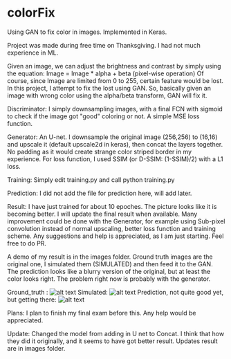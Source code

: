 # colorFix
Using GAN to fix color in images. Implemented in Keras.

Project was made during free time on Thanksgiving. I had not much experience in ML.

Given an image, we can adjust the brightness and contrast by simply using the equation: Image = Image * alpha + beta (pixel-wise operation)
Of course, since Image are limited from 0 to 255, certain feature would be lost.
In this project, I attempt to fix the lost using GAN. So, basically given an image with wrong color using the alpha/beta transform, GAN will fix it.

Discriminator:
I simply downsampling images, with a final FCN with sigmoid to check if the image got "good" coloring or not.
A simple MSE loss function.

Generator:
An U-net. I downsample the original image (256,256) to (16,16) and upscale it (default upscale2d in keras), then concat the layers together.
No padding as it would create strange color striped border in my experience.
For loss function, I used SSIM (or D-SSIM: (1-SSIM)/2) with a L1 loss.

Training:
Simply edit training.py and call python training.py

Prediction:
I did not add the file for prediction here, will add later.

Result:
I have just trained for about 10 epoches. The picture looks like it is becoming better. I will update the final result when available.
Many improvement could be done with the Generator, for example using Sub-pixel convolution instead of normal upscaling, better loss function and training scheme.
Any suggestions and help is appreciated, as I am just starting. Feel free to do PR.

A demo of my result is in the images folder. Ground truth images are the original one, I simulated them (SIMULATED) and then feed it to the GAN.
The prediction looks like a blurry version of the original, but at least the color looks right. The problem right now is probably with the generator.

Ground_truth : ![alt text](https://github.com/dht7166/colorFix/blob/master/images/GT_gre46.jpg)
Simulated: ![alt text](https://github.com/dht7166/colorFix/blob/master/images/simulated_gre46.jpg)
Prediction, not quite good yet, but getting there: ![alt text](https://github.com/dht7166/colorFix/blob/master/images/Pred_gre46.jpg)

Plans:
I plan to finish my final exam before this. Any help would be appreciated.

Update:
Changed the model from adding in U net to Concat. I think that how they did it originally, and it seems to have got better result.
Updates result are in images folder.

